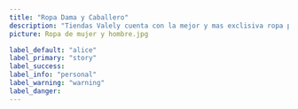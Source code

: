 ```yaml
---
title: "Ropa Dama y Caballero"
description: "Tiendas Valely cuenta con la mejor y mas exclisiva ropa para dama y caballero, con excelentes fibras textiles y los diseños mas nuevos y en tendencias, siendo ya una de las mejores tiendas en el mundo, tiniendo gran calidad y diversos diseños adaptados para usted"
picture: Ropa de mujer y hombre.jpg

label_default: "alice" 
label_primary: "story"
label_success: 
label_info: "personal"
label_warning: "warning"
label_danger: 
---
```

